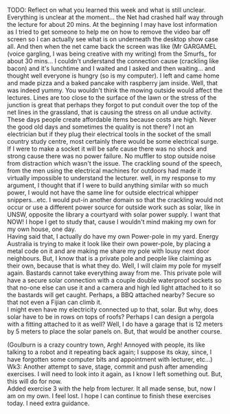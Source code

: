 TODO: Reflect on what you learned this week and what is still unclear.
Everything is unclear at the moment... the Net had crashed half way through the lecture for about 20 mins.  At the beginning I may have lost information as I tried to get someone to help me on how to remove the video bar off screen so I can actually see what is on underneath the desktop show case all.  And then when the net came back the screen was like (Mr GARGAMEL (voice gargling, I was being creative with my writing) from the Smurfs_ for about 30 mins... I couldn't understand the connection cause (crackling like bacon) and it's lunchtime and I waited and I asked and then waiting... and thought well everyone is hungry (so is my computer). I left and came home and made pizza and a baked pancake with raspberry jam inside.  Well, that was indeed yummy.
You wouldn't think the mowing outside would affect the lectures.  Lines are too close to the surface of the lawn or the stress of the junction is great that perhaps they forgot to put conduit over the top of the net lines in the grassland, that is causing the stress on all undue activity.
These days people create affordable items because costs are high.  Never the good old days and sometimes the quality is not there?  I not an electrician but if they plug their electrical tools in the socket of the small country study centre, most certainly there would be some electrical surge.  If I were to make a socket it will be safe cause there was no shock and strong cause there was no power failure. No muffler to stop outside noise from distraction which wasn't the issue.   The crackling sound of the speech, from the men using the electrical machines for outdoors had made it virtually impossible to understand the lecturer.
well, in my response to my argument, I thought that if I were to build anything similar with so much power, I would not have the same line for outside electrical whipper snippers...etc. I would put-in another domain so that the crackling would not occur or use a different power source for outside work such as solar, like in UNSW, opposite the library a courtyard with solar power supply.  I want that NOW!
I hope I get to study that, cause I wouldn't mind making my own for my own house, one day.  
Having said that, I actually do have my own Power-pole in my yard.  Energy Australia is trying to make it look like their own power-pole, by placing a metal code on it and are making me share my pole with lousy next door neighbours.  But, I know that is a private pole and people like claiming as their own, because that is what they do.  Well, I will claim my pole for myself again.  Bastards cannot take everything away from me. 
This private pole will have a secure solar connection with a couple double waterproof sockets so that no-one else can use it and a camera and high led light attached to it so the bastards will get caught. Perhaps, a BBQ attached nearby? Secure so that not even a Fijian can climb it.  
I might even have my electricity connected up to that, solar.  But why, does solar have to be in rows on tops of roofs?  Perhaps I can design a pergola with a fitting attached to it as well? Well, I do have a garage that is 12 meters by 5 meters to place the solar panels on. But, that would be another course.

(Goulburn is a crazy country town, Argh! Annoyed with people, its like talking to a robot and it repeating back again; I suppose its okay, since, I have forgotten some computer bits and appointment with lecturer, etc...)
Wk3: Another attempt to save, stage, commit and push after amending exercises.  I will need to look into it again, as I know I left something out.  But, this will do for now.  
Added exercise 3 with the help from lecturer.  It all made sense, but, now I am on my own.  I feel lost.  I hope I can continue to finish these exercises today.  I need extra guidance.
